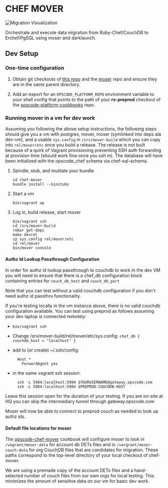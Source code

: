 # CHEF MOVER #

![Migration Visualization](http://images.memegenerator.net/instances/400x/10601974.jpg)

Orchestrate and execute data migration from Ruby-Chef/CouchDB to
Erchef/PgSQL using moser and darklaunch.

## Dev Setup ##

### One-time configuration ###

1. Obtain git checkouts of [this repo][] and the [moser][] repo and ensure they
   are in the same parent directory.

2. Add an export for an `OPSCODE_PLATFORM_REPO` environment variable
   to your shell config that points to the path of your **rs-preprod**
   checkout of the [opscode-platform-cookbooks][] repo.

### Running mover in a vm for dev work ###

Assuming you following the above setup instructions, the following
steps should give you a vm with postgres, mover, moser (symlinked into
deps ala dev-vm), and a usable `sys.config` in  `/srv/mover-build`
which you can copy into `rel/mover/etc` once you build a release. The
release is not built because of a quirk of Vagrant provisioning
preventing SSH auth forwarding at provision time (should work fine
once you ssh in). The database will have been initialized with the
opscode_chef schema via chef-sql-schema.

1. Spindle, stub, and mutilate your bundle
   ```
   cd chef-mover
   bundle install --binstubs
   ```
2. Start a vm
   ```
   bin/vagrant up
   ```
3. Log in, build release, start mover
   ```
   bin/vagrant ssh
   cd /srv/mover-build
   rebar get-deps
   make devrel
   cp sys.config rel/mover/etc
   cd rel/mover
   bin/mover console

#### Authz Id Lookup Passthrough Configuration

In order for authz id lookup passthrough to couchdb to work in the dev
VM you will need to ensure that there is a chef_db configuration block
containing entries for `couch_db_host` and `couch_db_port`

Note that you can test without a valid couchdb configuration if you
don't need authz id passthru functionality.

If you're testing locally in the vm instance above, there is no valid couchdb
configuration available.  You can test using preprod as follows assuming 
your dev laptop is connected remotely: 
* `bin/vagrant ssh`
* Change /srv/mover-build/rel/mover/etc/sys.config: `chef_db { couchdb_host = "localhost" }`
* add to (or create) ~/.ssh/config:

        Host *
          ForwardAgent yes

* in the same vagrant ssh session:

        ssh -L 5984:localhost:5984 $YOURUSERNAME@gateway.opscode.com
        ssh -L 5984:localhost:5984 $PREPROD-COUCHDB-HOST

Leave this session open for the duration of your testing. 
If you are on-site at HQ you can skip the intermediary tunnel through
gateway.opscode.com

Moser will now be able to connect to preprod couch as needed to look up
authz ids.

#### Default file locations for moser ####

The [opscode-chef-mover][] cookbook will configure moser to look in
`/vagrant/moser-data` for account db DETs files and in
`/vargrant/moser-couch-data` for org CouchDB files that are candidates
for migration. These paths correspond to the top-level directory of
your local checkout of chef-mover.

We are using a premade copy of the account DETs files and a
hand-selected number of couch files from our own orgs for local
testing. This minimizes the amount of sensitive data on our vm for
basic dev work.

[moser]: https://githubt.com/opscode/moser
[this repo]: https://githubt.com/opscode/chef-mover
[opscode-platform-cookbooks]: https://githubt.com/opscode/opscode-platform-cookbooks
[opscode-chef-mover]: https://githubt.com/opscode/opscode-chef-mover

